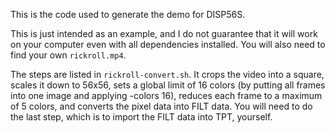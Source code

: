 This is the code used to generate the demo for DISP56S.

This is just intended as an example, and I do not guarantee that it will work on your computer even with all dependencies installed. You will also need to find your own ``rickroll.mp4``.

The steps are listed in ``rickroll-convert.sh``. It crops the video into a square, scales it down to 56x56, sets a global limit of 16 colors (by putting all frames into one image and applying -colors 16), reduces each frame to a maximum of 5 colors, and converts the pixel data into FILT data. You will need to do the last step, which is to import the FILT data into TPT, yourself.
